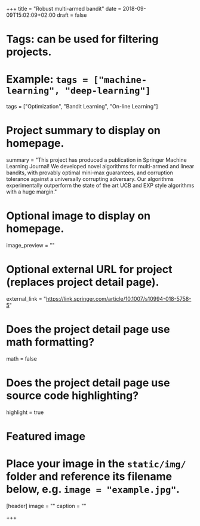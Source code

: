 +++
title = "Robust multi-armed bandit"
date = 2018-09-09T15:02:09+02:00
draft = false

# Tags: can be used for filtering projects.
# Example: `tags = ["machine-learning", "deep-learning"]`
tags = ["Optimization", "Bandit Learning", "On-line Learning"]

# Project summary to display on homepage.
summary = "This project has produced a publication in Springer Machine Learning Journal! We developed novel algorithms for multi-armed and linear bandits, with provably optimal mini-max guarantees, and corruption tolerance against a universally corrupting adversary. Our algorithms experimentally outperform the state of the art UCB and EXP style algorithms with a huge margin."

# Optional image to display on homepage.
image_preview = ""

# Optional external URL for project (replaces project detail page).
external_link = "https://link.springer.com/article/10.1007/s10994-018-5758-5"

# Does the project detail page use math formatting?
math = false

# Does the project detail page use source code highlighting?
highlight = true

# Featured image
# Place your image in the `static/img/` folder and reference its filename below, e.g. `image = "example.jpg"`.
[header]
image = ""
caption = ""

+++

